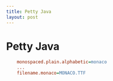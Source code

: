 ```yaml
---
title: Petty Java
layout: post
---
```


Petty Java
============

```INI
    monospaced.plain.alphabetic=monaco
    ...
    filename.monaco=MONACO.TTF
```
